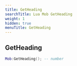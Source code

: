 ```yaml
---
title: GetHeading
searchTitle: Lua Mob GetHeading
weight: 1
hidden: true
menuTitle: GetHeading
---
```

## GetHeading
```lua
Mob:GetHeading(); -- number
```